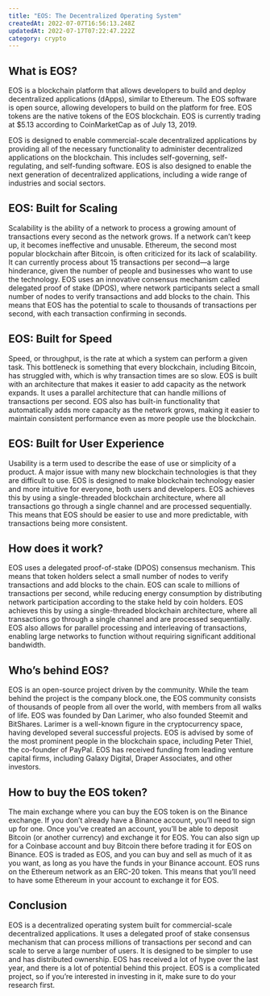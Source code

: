 ```yaml
---
title: "EOS: The Decentralized Operating System"
createdAt: 2022-07-07T16:56:13.248Z
updatedAt: 2022-07-17T07:22:47.222Z
category: crypto
---
```


## What is EOS?

EOS is a blockchain platform that allows developers to build and deploy decentralized applications (dApps), similar to Ethereum. The EOS software is open source, allowing developers to build on the platform for free. EOS tokens are the native tokens of the EOS blockchain. EOS is currently trading at $5.13 according to CoinMarketCap as of July 13, 2019.

EOS is designed to enable commercial-scale decentralized applications by providing all of the necessary functionality to administer decentralized applications on the blockchain. This includes self-governing, self-regulating, and self-funding software. EOS is also designed to enable the next generation of decentralized applications, including a wide range of industries and social sectors.

## EOS: Built for Scaling

Scalability is the ability of a network to process a growing amount of transactions every second as the network grows. If a network can’t keep up, it becomes ineffective and unusable.
Ethereum, the second most popular blockchain after Bitcoin, is often criticized for its lack of scalability. It can currently process about 15 transactions per second—a large hinderance, given the number of people and businesses who want to use the technology.
EOS uses an innovative consensus mechanism called delegated proof of stake (DPOS), where network participants select a small number of nodes to verify transactions and add blocks to the chain. This means that EOS has the potential to scale to thousands of transactions per second, with each transaction confirming in seconds.

## EOS: Built for Speed

Speed, or throughput, is the rate at which a system can perform a given task.
This bottleneck is something that every blockchain, including Bitcoin, has struggled with, which is why transaction times are so slow.
EOS is built with an architecture that makes it easier to add capacity as the network expands. It uses a parallel architecture that can handle millions of transactions per second. EOS also has built-in functionality that automatically adds more capacity as the network grows, making it easier to maintain consistent performance even as more people use the blockchain.

## EOS: Built for User Experience

Usability is a term used to describe the ease of use or simplicity of a product. A major issue with many new blockchain technologies is that they are difficult to use.
EOS is designed to make blockchain technology easier and more intuitive for everyone, both users and developers.
EOS achieves this by using a single-threaded blockchain architecture, where all transactions go through a single channel and are processed sequentially. This means that EOS should be easier to use and more predictable, with transactions being more consistent.

## How does it work?

EOS uses a delegated proof-of-stake (DPOS) consensus mechanism. This means that token holders select a small number of nodes to verify transactions and add blocks to the chain.
EOS can scale to millions of transactions per second, while reducing energy consumption by distributing network participation according to the stake held by coin holders.
EOS achieves this by using a single-threaded blockchain architecture, where all transactions go through a single channel and are processed sequentially.
EOS also allows for parallel processing and interleaving of transactions, enabling large networks to function without requiring significant additional bandwidth.

## Who’s behind EOS?

EOS is an open-source project driven by the community. While the team behind the project is the company block.one, the EOS community consists of thousands of people from all over the world, with members from all walks of life.
EOS was founded by Dan Larimer, who also founded Steemit and BitShares. Larimer is a well-known figure in the cryptocurrency space, having developed several successful projects.
EOS is advised by some of the most prominent people in the blockchain space, including Peter Thiel, the co-founder of PayPal.
EOS has received funding from leading venture capital firms, including Galaxy Digital, Draper Associates, and other investors.

## How to buy the EOS token?

The main exchange where you can buy the EOS token is on the Binance exchange. If you don’t already have a Binance account, you’ll need to sign up for one. Once you’ve created an account, you’ll be able to deposit Bitcoin (or another currency) and exchange it for EOS. You can also sign up for a Coinbase account and buy Bitcoin there before trading it for EOS on Binance.
EOS is traded as EOS, and you can buy and sell as much of it as you want, as long as you have the funds in your Binance account.
EOS runs on the Ethereum network as an ERC-20 token. This means that you’ll need to have some Ethereum in your account to exchange it for EOS.

## Conclusion

EOS is a decentralized operating system built for commercial-scale decentralized applications. It uses a delegated proof of stake consensus mechanism that can process millions of transactions per second and can scale to serve a large number of users. It is designed to be simpler to use and has distributed ownership. EOS has received a lot of hype over the last year, and there is a lot of potential behind this project.
EOS is a complicated project, so if you’re interested in investing in it, make sure to do your research first.

